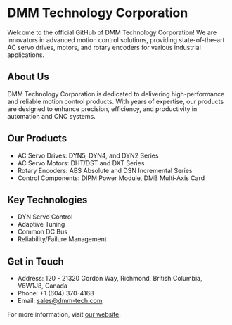 # DMM Technology Corporation
Welcome to the official GitHub of DMM Technology Corporation! We are innovators in advanced motion control solutions, providing state-of-the-art AC servo drives, motors, and rotary encoders for various industrial applications.

## About Us
DMM Technology Corporation is dedicated to delivering high-performance and reliable motion control products. With years of expertise, our products are designed to enhance precision, efficiency, and productivity in automation and CNC systems.

## Our Products
- AC Servo Drives: DYN5, DYN4, and DYN2 Series
- AC Servo Motors: DHT/DST and DXT Series
- Rotary Encoders: ABS Absolute and DSN Incremental Series
- Control Components: DIPM Power Module, DMB Multi-Axis Card

## Key Technologies
- DYN Servo Control
- Adaptive Tuning
- Common DC Bus
- Reliability/Failure Management

## Get in Touch
- Address: 120 - 21320 Gordon Way, Richmond, British Columbia, V6W1J8, Canada
- Phone: +1 (604) 370-4168
- Email: sales@dmm-tech.com

For more information, visit [our website](https://dmm-tech.com/).

<!---
DMMTechnologyCorp/DMMTechnologyCorp is a ✨ special ✨ repository because its `README.md` (this file) appears on your GitHub profile.
You can click the Preview link to take a look at your changes.
--->
